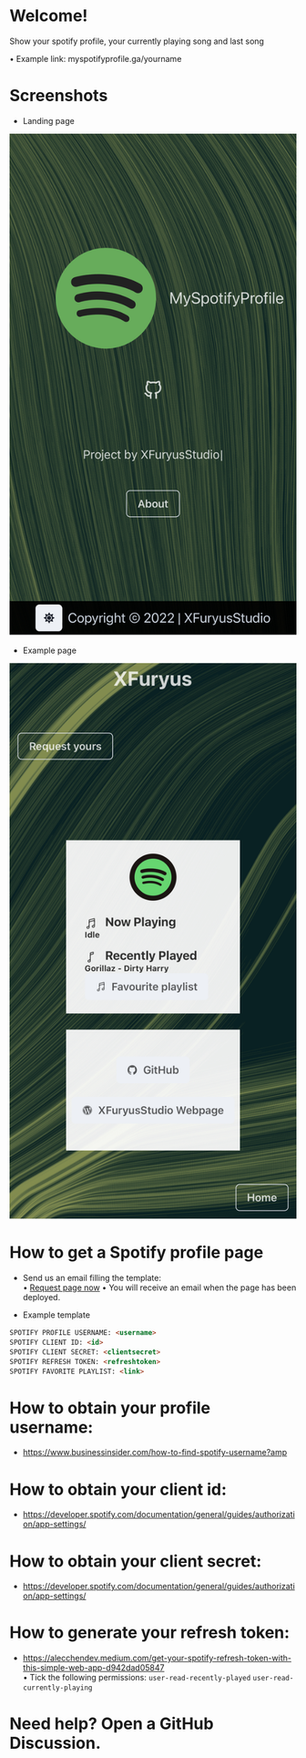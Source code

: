 # Welcome!
Show your spotify profile, your currently playing song and last song

• Example link: myspotifyprofile.ga/yourname

# Screenshots

- Landing page
<img src="screenshots/landing.png">

- Example page
<img src="screenshots/example.png">

# How to get a Spotify profile page

- Send us an email filling the template:<br>
• <a href="mailto:myspotifyprofile@xfuryus.ga?subject=Requesting%20spotify%20page&body=SPOTIFY%20PROFILE%20USERNAME%3A%20%3Cusername%3E%0D%0ASPOTIFY%20CLIENT%20ID%3A%20%3Cid%3E%0D%0ASPOTIFY%20CLIENT%20SECRET%3A%20%3Cclientsecret%3E%0D%0ASPOTIFY%20REFRESH%20TOKEN%3A%20%3Crefreshtoken%3E%0D%0ASPOTIFY%20FAVORITE%20PLAYLIST%3A%20%3Clink%3E">Request page now</a>
• You will receive an email when the page has been deployed.

- Example template
```HTML
SPOTIFY PROFILE USERNAME: <username>
SPOTIFY CLIENT ID: <id>
SPOTIFY CLIENT SECRET: <clientsecret>
SPOTIFY REFRESH TOKEN: <refreshtoken>
SPOTIFY FAVORITE PLAYLIST: <link>
```

# How to obtain your profile username:
- https://www.businessinsider.com/how-to-find-spotify-username?amp
# How to obtain your client id:
- https://developer.spotify.com/documentation/general/guides/authorization/app-settings/
# How to obtain your client secret:
- https://developer.spotify.com/documentation/general/guides/authorization/app-settings/
# How to generate your refresh token:
- https://alecchendev.medium.com/get-your-spotify-refresh-token-with-this-simple-web-app-d942dad05847
<br>• Tick the following permissions: `user-read-recently-played` `user-read-currently-playing`

# Need help? Open a GitHub Discussion.
